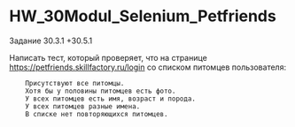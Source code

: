 # HW_30Modul_Selenium_Petfriends
Задание 30.3.1 +30.5.1

Написать тест, который проверяет, что на странице https://petfriends.skillfactory.ru/login со списком питомцев пользователя:

        Присутствуют все питомцы.
        Хотя бы у половины питомцев есть фото.
        У всех питомцев есть имя, возраст и порода.
        У всех питомцев разные имена.
        В списке нет повторяющихся питомцев.
